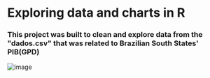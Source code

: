 <h1>Exploring data and charts in R</h1>

### This project was built to clean and explore data from the "dados.csv" that was related to Brazilian South States' PIB(GPD)

![image](https://github.com/Rafaelse6/r-data-charts/assets/64181619/5f5d1f30-b102-40b9-ac47-975f4994dbbf)
